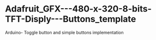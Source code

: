 # Adafruit_GFX---480-x-320-8-bits-TFT-Disply---Buttons_template
Arduino- Toggle button and simple buttons implementation  
